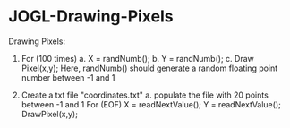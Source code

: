 # JOGL-Drawing-Pixels
Drawing Pixels: 
1. For (100 times)
  a. X = randNumb();
  b. Y = randNumb();
  c. Draw Pixel(x,y);
 Here, randNumb() should generate a random floating point number between -1 and 1
 
 2. Create a txt file "coordinates.txt"
  a. populate the file with 20 points between -1 and 1
 For (EOF)
  X = readNextValue();
  Y = readNextValue();
  DrawPixel(x,y);
